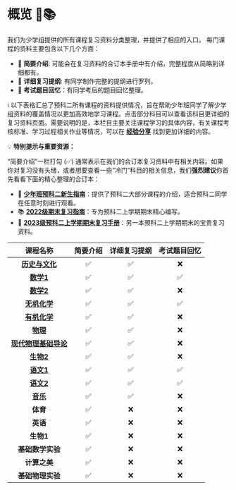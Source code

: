 # 概览 🧭📚

我们为少学组提供的所有课程复习资料分类整理，并提供了相应的入口。
每门课程的资料主要包含以下几个方面：

* 📄 **简要介绍**: 可能会在复习资料的合订本手册中有介绍，完整程度从简略到详细都有。
* 📝 **详细复习提纲**: 有同学制作完整的提纲进行罗列。
* 🧠 **考试题目回忆**：有同学考后的题目回忆整理。

ℹ️ 以下表格汇总了预科二所有课程的资料提供情况，旨在帮助少年班同学了解少学组资料的覆盖情况以更加高效地学习课程。点击部分科目可以查看该科目更详细的复习资料页面。需要说明的是，本栏目主要关注课程学习的具体内容，有关课程考核标准、学习过程相关作业等情况，可以在 <a href="../experience_sharing.md.html"><b>经验分享</b></a> 找到更加详细的内容。

💡 **特别提示与重要资源：**

“简要介绍”一栏打勾 (✅) 通常表示在我们的合订本复习资料中有相关内容。如果你对复习没有头绪，或者想要查看一些“冷门”科目的相关信息，我们**强烈建议**你首先看看下面的精心整理的合订本：

* 📖 **[少年班预科二新生指南](https://github.com/ShaoXueZu/XJTU-Young-Gifted-Program-Study-group/blob/main/%E7%BB%8F%E9%AA%8C%E5%88%86%E4%BA%AB/%E3%80%90%E5%B0%91%E5%AD%A6%E7%BB%84%E3%80%91%E9%A2%84%E7%A7%91%E4%BA%8C%E6%96%B0%E7%94%9F%E6%8C%87%E5%8D%97.pdf)**：提供了预科二大部分课程的介绍，适合预科二同学在任意时刻进行观看。
* 📚 **[2022级期末复习指南](https://github.com/ShaoXueZu/XJTU-Young-Gifted-Program-Study-group/blob/main/%E8%AF%BE%E7%A8%8B%E8%B5%84%E6%96%99/%E7%BB%BC%E5%90%88/%E3%80%90%E5%B0%91%E5%AD%A6%E7%BB%84%E3%80%9122%E7%BA%A7%E6%9C%9F%E6%9C%AB%E5%A4%8D%E4%B9%A0%E6%8C%87%E5%8D%97.pdf)**：专为预科二上学期期末精心编写。
* 📘 **[2023级预科二上学期期末复习手册](https://github.com/ShaoXueZu/XJTU-Young-Gifted-Program-Study-group/blob/main/%E8%AF%BE%E7%A8%8B%E8%B5%84%E6%96%99/%E7%BB%BC%E5%90%88/%E9%A2%84%E7%A7%91%E4%BA%8C%E4%B8%8A%E5%AD%A6%E6%9C%9F%E6%9C%AB%E5%A4%8D%E4%B9%A0%E6%89%8B%E5%86%8C.pdf)**：另一本预科二上学期期末的宝贵复习资料。

| 课程名称                                      | 简要介绍 | 详细复习提纲 | 考试题目回忆 |
| :-------------------------------------------: | :------: | :--------: | :--------: |
| <a href="history_culture.md.html"><b>历史与文化</b></a>         |    ✅    |     ✅     |     ❌     |
| <a href="math_1.md.html"><b>数学1</b></a>                      |    ✅    |     ✅     |     ✅     |
| <a href="math_2.md.html"><b>数学2</b></a>                      |    ✅    |     ✅     |     ❌     |
| <a href="inorganic_chemistry.md.html"><b>无机化学</b></a>     |    ✅    |     ✅     |     ✅     |
| <a href="organic_chemistry.md.html"><b>有机化学</b></a>       |    ✅    |     ✅     |     ❌     |
| <a href="physics.md.html"><b>物理</b></a>                      |    ✅    |     ✅     |     ❌     |
| <a href="modern_physics_intro.md.html"><b>现代物理基础导论</b></a> |    ✅    |     ✅     |     ❌     |
| <a href="biology_2.md.html"><b>生物2</b></a>                    |    ✅    |     ✅     |     ❌     |
| <a href="chinese_1.md.html"><b>语文1</b></a>                    |    ✅    |     ✅     |     ✅     |
| <a href="chinese_2.md.html"><b>语文2</b></a>                    |    ✅    |     ✅     |     ✅     |
| <a href="music.md.html"><b>音乐</b></a>                        |    ✅    |     ✅     |     ❌     |
| <b>体育</b>                                      |    ✅    |     ❌     |     ❌     |
| <b>英语</b>                                      |    ✅    |     ❌     |     ❌     |
| <b>生物1</b>                                     |    ✅    |     ❌     |     ❌     |
| <b>基础数学实验</b>                              |    ✅    |     ❌     |     ❌     |
| <b>计算之美</b>                                  |    ✅    |     ❌     |     ❌     |
| <b>基础物理实验</b>                              |    ✅    |     ❌     |     ❌     |